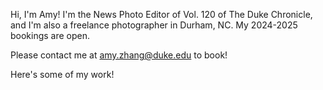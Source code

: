 Hi, I'm Amy! I'm the News Photo Editor of Vol. 120 of The Duke Chronicle, and I'm also a freelance photographer in Durham, NC. My 2024-2025 bookings are open. 

Please contact me at amy.zhang@duke.edu to book! 

Here's some of my work!

<div class='sk-instagram-feed' data-embed-id='25409032'></div><script src='https://widgets.sociablekit.com/instagram-feed/widget.js' async defer></script>
